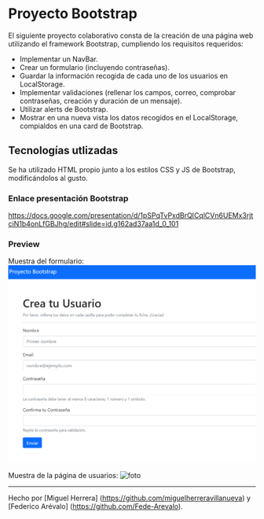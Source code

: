 # Proyecto Bootstrap

El siguiente proyecto colaborativo consta de la creación de una página web utilizando el framework Bootstrap, cumpliendo los requisitos requeridos:

- Implementar un NavBar.
- Crear un formulario (incluyendo contraseñas).
- Guardar la información recogida de cada uno de los usuarios en LocalStorage.
- Implementar validaciones (rellenar los campos, correo, comprobar contraseñas, creación y duración de un mensaje).
- Utilizar alerts de Bootstrap.
- Mostrar en una nueva vista los datos recogidos en el LocalStorage, compialdos en una card de Bootstrap. 


## Tecnologías utlizadas

Se ha utilizado HTML propio junto a los estilos CSS y JS de Bootstrap, modificándolos al gusto. 


### Enlace presentación Bootstrap

https://docs.google.com/presentation/d/1pSPqTvPxdBrQICqlCVn6UEMx3rjtciN1b4onLfGBJhg/edit#slide=id.g162ad37aa1d_0_101

### Preview

Muestra del formulario:
![foto](https://github.com/miguelherreravillanueva/Proyecto-Bootstrap/blob/main/images/viewForm.png)

Muestra de la página de usuarios:
![foto](https://github.com/miguelherreravillanueva/Proyecto-Bootstrap/tree/main/images)


---

Hecho por [Miguel Herrera] (https://github.com/miguelherreravillanueva) y [Federico Arévalo] (https://github.com/Fede-Arevalo).
